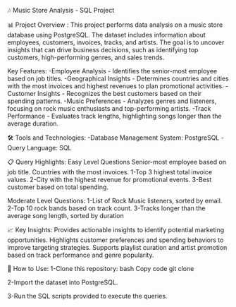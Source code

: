 🎶 Music Store Analysis - SQL Project



📊 Project Overview :
This project performs data analysis on a music store database using PostgreSQL. The dataset includes information about employees, customers, invoices, tracks, and artists. The goal is to uncover insights that can drive business decisions, such as identifying top customers, high-performing genres, and sales trends.
 
 
 Key Features:
-Employee Analysis - Identifies the senior-most employee based on job titles.
-Geographical Insights - Determines countries and cities with the most invoices and highest revenues to plan promotional activities.
-Customer Insights - Recognizes the best customers based on their spending patterns.
-Music Preferences - Analyzes genres and listeners, focusing on rock music enthusiasts and top-performing artists.
-Track Performance - Evaluates track lengths, highlighting songs longer than the average duration.


🛠️ Tools and Technologies:
-Database Management System: PostgreSQL
-Query Language: SQL


📋 Query Highlights:
Easy Level Questions
Senior-most employee based on job title.
Countries with the most invoices.
1-Top 3 highest total invoice values.
2-City with the highest revenue for promotional events.
3-Best customer based on total spending.


Moderate Level Questions:
1-List of Rock Music listeners, sorted by email.
2-Top 10 rock bands based on track count.
3-Tracks longer than the average song length, sorted by duration


📈 Key Insights:
Provides actionable insights to identify potential marketing opportunities.
Highlights customer preferences and spending behaviors to improve targeting strategies.
Supports playlist curation and artist promotion based on track performance and genre popularity.

🚀 How to Use:
1-Clone this repository:
bash
Copy code
git clone <repository-url>

2-Import the dataset into PostgreSQL.
 
3-Run the SQL scripts provided to execute the queries.







